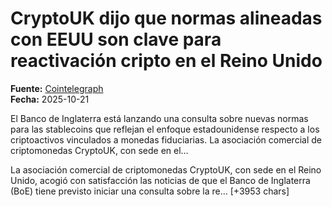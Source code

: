 # CryptoUK dijo que normas alineadas con EEUU son clave para reactivación cripto en el Reino Unido

**Fuente:** [Cointelegraph](https://es.cointelegraph.com/news/uk-stablecoin-rules-aligned-with-us-crypto-confidence-cryptouk)  
**Fecha:** 2025-10-21

El Banco de Inglaterra está lanzando una consulta sobre nuevas normas para las stablecoins que reflejan el enfoque estadounidense respecto a los criptoactivos vinculados a monedas fiduciarias.
 La asociación comercial de criptomonedas CryptoUK, con sede en el…

La asociación comercial de criptomonedas CryptoUK, con sede en el Reino Unido, acogió con satisfacción las noticias de que el Banco de Inglaterra (BoE) tiene previsto iniciar una consulta sobre la re… [+3953 chars]
